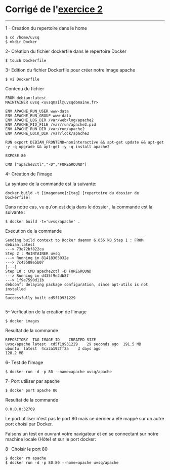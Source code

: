 # Corrigé de l'[exercice 2](https://github.com/clem9669/DockerOrNot/blob/master/Question-2/Question-2.md)
---
1 - Creation du repertoire dans le home

```
$ cd /home/uvsq
$ mkdir Docker

```

2- Création du fichier dockerfile dans le repertoire Docker

```
$ touch Dockerfile

```

3- Edition du fichier Dockerfile pour créer notre image apache

```
$ vi Dockerfile

```
Contenu du fichier

```
FROM debian:latest
MAINTAINER uvsq <uvsqmail@uvsqdomaine.fr>

ENV APACHE_RUN_USER www-data
ENV APACHE_RUN_GROUP www-data
ENV APACHE_LOG_DIR /var/web/log/apache2
ENV APACHE_PID_FILE /var/run/apache2.pid
ENV APACHE_RUN_DIR /var/run/apache2
ENV APACHE_LOCK_DIR /var/lock/apache2

RUN export DEBIAN_FRONTEND=noninteractive && apt-get update && apt-get -y -q upgrade && apt-get -y -q install apache2

EXPOSE 80

CMD ["apache2ctl","-D","FOREGROUND"]

```

4- Création de l'image

La syntaxe de la commande est la suivante:
```
docker build -t [imagename]:[tag] [repertoire du dossier de Dockerfile]
```
Dans notre cas, vu qu'on est deja dans le dossier , la commande est la suivante : 
```
$ docker build -t='uvsq/apache' .

```

Execution de la commande

```
Sending build context to Docker daemon 6.656 kB Step 1 : FROM debian:latest
---> 73e72bf822ca
Step 2 : MAINTAINER uvsq
---> Running in 81418305032e
---> 7c45588e5b07
[...]
Step 10 : CMD apache2ctl -D FOREGROUND
---> Running in d435f9e2db87
---> 1f9e7590d11b
debconf: delaying package configuration, since apt-utils is not installed
…………
Successfully built cd5f19931229


```

5- Verfication de la création de l'image

```
$ docker images

```
Resultat de la commande

```
REPOSITORY	TAG	IMAGE ID	CREATED SIZE
uvsq/apache	latest	cd5f19931229	29 seconds ago	191.5 MB
ubuntu	latest	4ca3a192ff2a	3 days ago
128.2 MB

```

6- Test de l'image

```
$ docker run -d -p 80 --name=apache uvsq/apache

```
7- Port utiliser par apache

```
$ docker port apache 80
```

Resultat de la commande
```
0.0.0.0:32769
```
Le port utiliser n'est pas le port 80 mais ce dernier a été mappé sur un autre port choisi par Docker.

Faisons un test en ouvrant votre navigateur et en se connectant sur notre machine locale (Hôte) et sur le port docker:

8- Choisir le port 80

```
$ docker rm apache
$ docker run -d -p 80:80 --name=apache uvsq/apache 
```

